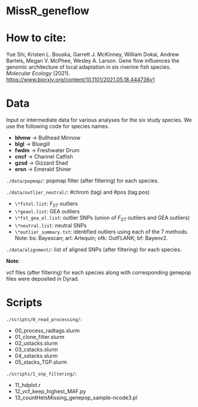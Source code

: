 # MissR_geneflow
 
# How to cite:
Yue Shi, Kristen L. Bouska, Garrett J. McKinney, William Dokai, Andrew Bartels, Megan V. McPhee, Wesley A. Larson. Gene flow influences the genomic architecture of local adaptation in six riverine fish species. *Molecular Ecology* (2021). https://www.biorxiv.org/content/10.1101/2021.05.18.444736v1

# Data

Input or intermediate data for various analyses for the six study species. We use the following code for species names.

  - **bhmw** -> Bullhead Minnow
  - **blgl** -> Bluegill
  - **fwdm** -> Freshwater Drum
  - **cncf** -> Channel Catfish
  - **gzsd** -> Gizzard Shad
  - **ersn** -> Emerald Shiner

`./data/popmap/`: popmap filter (after filtering) for each species.

`./data/outlier_neutral/`: #chrom (tag) and #pos (tag.pos)
  - `\*fstol.list`: *F<sub>ST</sub>* outliers
  - `\*geaol.list`: GEA outliers
  - `\*fst_gea_ol.list`: outlier SNPs (union of *F<sub>ST</sub>* outliers and GEA outliers)
  - `\*neutral.list`: neutral SNPs
  - `\*outlier_summary.txt`: identified outliers using each of the 7 methods. Note: bs: Bayescan; arl: Arlequin; ofk: OutFLANK; bf: Bayenv2.  

`./data/alignment/`: list of aligned SNPs (after filtering) for each species.

**Note**:

vcf files (after filtering) for each species along with corresponding genepop files were deposited in Dyrad.

# Scripts

`./scripts/0_read_processing/`:
 - 00_process_radtags.slurm
 - 01_clone_filter.slurm
 - 02_ustacks.slurm
 - 03_cstacks.slurm
 - 04_sstacks.slurm
 - 05_stacks_TGP.slurm
 
`./scripts/1_snp_filtering/`:
 - 11_hdplot.r
 - 12_vcf_keep_highest_MAF.py
 - 13_countHetsMissing_genepop_sample-ncode3.pl
 



